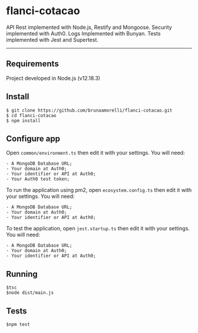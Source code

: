 # flanci-cotacao

API Rest implemented with Node.js, Restify and Mongoose. Security implemented with Auth0. Logs Implemented with Bunyan. Tests implemented with Jest and Supertest.

---
## Requirements

Project developed in Node.js (v12.18.3)

## Install

    $ git clone https://github.com/brunaamorelli/flanci-cotacao.git
    $ cd flanci-cotacao
    $ npm install

## Configure app

Open `common/environment.ts` then edit it with your settings. You will need:

    - A MongoDB Database URL;
    - Your domain at Auth0;
    - Your identifier or API at Auth0;
    - Your Auth0 test token;

To run the application using pm2, open `ecosystem.config.ts` then edit it with your settings. You will need:

    - A MongoDB Database URL;
    - Your domain at Auth0;
    - Your identifier or API at Auth0;

To test the application, open `jest.startup.ts` then edit it with your settings. You will need:

    - A MongoDB Database URL;
    - Your domain at Auth0;
    - Your identifier or API at Auth0;

## Running 

    $tsc
    $node dist/main.js

## Tests

    $npm test
